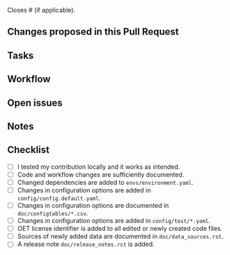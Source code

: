Closes # (if applicable).

## Changes proposed in this Pull Request


## Tasks


## Workflow


## Open issues

 
## Notes


## Checklist

- [ ] I tested my contribution locally and it works as intended.
- [ ] Code and workflow changes are sufficiently documented.
- [ ] Changed dependencies are added to `envs/environment.yaml`.
- [ ] Changes in configuration options are added in `config/config.default.yaml`.
- [ ] Changes in configuration options are documented in `doc/configtables/*.csv`.
- [ ] Changes in configuration options are added in `config/test/*.yaml`.
- [ ] OET license identifier is added to all edited or newly created code files.
- [ ] Sources of newly added data are documented in `doc/data_sources.rst`.
- [ ] A release note `doc/release_notes.rst` is added.
